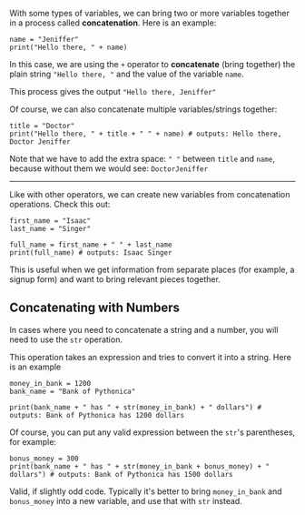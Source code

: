 With some types of variables, we can bring two or more variables together in a process called **concatenation**. Here is an example:


```
name = "Jeniffer"
print("Hello there, " + name)
```

In this case, we are using the `+` operator to **concatenate** (bring together) the plain string `"Hello there, "` and the value of the variable `name`.

This process gives the output `"Hello there, Jeniffer"`



Of course, we can also concatenate multiple variables/strings together:


```
title = "Doctor"
print("Hello there, " + title + " " + name) # outputs: Hello there, Doctor Jeniffer
```

Note that we have to add the extra space: `" "` between `title` and `name`, because without them we would see: `DoctorJeniffer`


<hr/>


Like with other operators, we can create new variables from concatenation operations. Check this out:


```
first_name = "Isaac"
last_name = "Singer"

full_name = first_name + " " + last_name
print(full_name) # outputs: Isaac Singer
```

This is useful when we get information from separate places (for example, a signup form) and want to bring relevant pieces together.





## Concatenating with Numbers



In cases where you need to concatenate a string and a number, you will need to use the `str` operation.

This operation takes an expression and tries to convert it into a string. Here is an example


```
money_in_bank = 1200
bank_name = "Bank of Pythonica"

print(bank_name + " has " + str(money_in_bank) + " dollars") # outputs: Bank of Pythonica has 1200 dollars
```

Of course, you can put any valid expression between the `str`'s parentheses, for example:


```
bonus_money = 300
print(bank_name + " has " + str(money_in_bank + bonus_money) + " dollars") # outputs: Bank of Pythonica has 1500 dollars
```

Valid, if slightly odd code. Typically it's better to bring `money_in_bank` and `bonus_money` into a new variable, and use that with `str` instead.